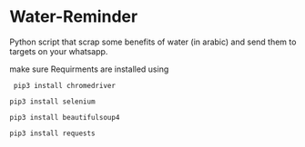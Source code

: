 # Water-Reminder
Python script that scrap some benefits of water (in arabic) and send them to targets on your whatsapp.


make sure Requirments are installed using 

``` pip3 install chromedriver```

``` pip3 install selenium ```

``` pip3 install beautifulsoup4 ```

``` pip3 install requests ```
